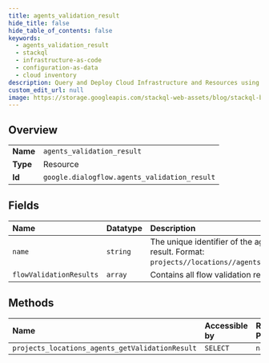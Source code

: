 ```yaml
---
title: agents_validation_result
hide_title: false
hide_table_of_contents: false
keywords:
  - agents_validation_result
  - stackql
  - infrastructure-as-code
  - configuration-as-data
  - cloud inventory
description: Query and Deploy Cloud Infrastructure and Resources using SQL
custom_edit_url: null
image: https://storage.googleapis.com/stackql-web-assets/blog/stackql-blog-post-featured-image.png
---
```

  
    

## Overview
<table><tbody>
<tr><td><b>Name</b></td><td><code>agents_validation_result</code></td></tr>
<tr><td><b>Type</b></td><td>Resource</td></tr>
<tr><td><b>Id</b></td><td><code>google.dialogflow.agents_validation_result</code></td></tr>
</tbody></table>

## Fields
| Name | Datatype | Description |
|:-----|:---------|:------------|
| `name` | `string` | The unique identifier of the agent validation result. Format: `projects//locations//agents//validationResult`. |
| `flowValidationResults` | `array` | Contains all flow validation results. |
## Methods
| Name | Accessible by | Required Params |
|:-----|:--------------|:----------------|
| `projects_locations_agents_getValidationResult` | `SELECT` | `name` |
